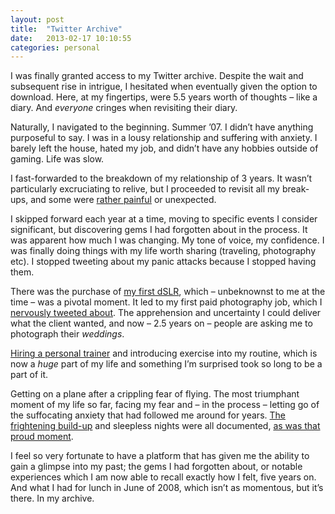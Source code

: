 ```yaml
---
layout: post
title:  "Twitter Archive"
date:   2013-02-17 10:10:55
categories: personal
---
```


<p>I was finally granted access to my Twitter archive. Despite the wait and subsequent rise in intrigue, I hesitated when eventually given the option to download. Here, at my fingertips, were 5.5 years worth of thoughts – like a diary. And <em>everyone</em> cringes when revisiting their diary.</p>
<p>Naturally, I navigated to the beginning. Summer &#8217;07. I didn&#8217;t have anything purposeful to say. I was in a lousy relationship and suffering with anxiety. I barely left the house, hated my job, and didn&#8217;t have any hobbies outside of gaming. Life was slow.</p>
<!--more-->
<p>I fast-forwarded to the breakdown of my relationship of 3 years. It wasn&#8217;t particularly excruciating to relive, but I proceeded to revisit all my break-ups, and some were <a href="https://twitter.com/iamashley/statuses/62090186904965120">rather painful</a> or unexpected.</p>
<p>I skipped forward each year at a time, moving to specific events I consider significant, but discovering gems I had forgotten about in the process. It was apparent how much I was changing. My tone of voice, my confidence. I was finally doing things with my life worth sharing (traveling, photography etc). I stopped tweeting about my panic attacks because I stopped having them.</p>
<p>There was the purchase of <a href="https://twitter.com/iamashley/statuses/811741083">my first dSLR</a>, which – unbeknownst to me at the time – was a pivotal moment. It led to my first paid photography job, which I <a href="https://twitter.com/iamashley/statuses/15169132275">nervously tweeted about</a>. The apprehension and uncertainty I could deliver what the client wanted, and now – 2.5 years on – people are asking me to photograph their <em>weddings</em>.</p>
<p><a href="https://twitter.com/iamashley/statuses/19483392198">Hiring a personal trainer</a> and introducing exercise into my routine, which is now a <em>huge</em> part of my life and something I&#8217;m surprised took so long to be a part of it.</p>
<p>Getting on a plane after a crippling fear of flying. The most triumphant moment of my life so far, facing my fear and – in the process – letting go of the suffocating anxiety that had followed me around for years. <a href="https://twitter.com/iamashley/statuses/18098765503">The frightening build-up</a> and sleepless nights were all documented, <a href="https://twitter.com/iamashley/statuses/18103481344">as was that proud moment</a>.</p>
<p>I feel so very fortunate to have a platform that has given me the ability to gain a glimpse into my past; the gems I had forgotten about, or notable experiences which I am now able to recall exactly how I felt, five years on. And what I had for lunch in June of 2008, which isn&#8217;t as momentous, but it&#8217;s there. In my archive.</p>